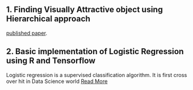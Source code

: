 
## 1. Finding Visually Attractive object using Hierarchical approach
[published paper](https://github.com/thoorpukarnakar/thoorpukarnakar.github.io/blob/master/Hierarchical_Clustering-main.pdf).

## 2. Basic implementation of Logistic Regression using R and Tensorflow
Logistic regression is a supervised classification algorithm. It is first cross over hit in Data Science world [Read More](thoorpukarnakar.github.io/Logistic_regression_with_R_tensorflow.html)

